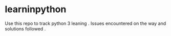 # learninpython
Use this repo to track python 3 leaning . Issues encountered on the way and solutions followed .
